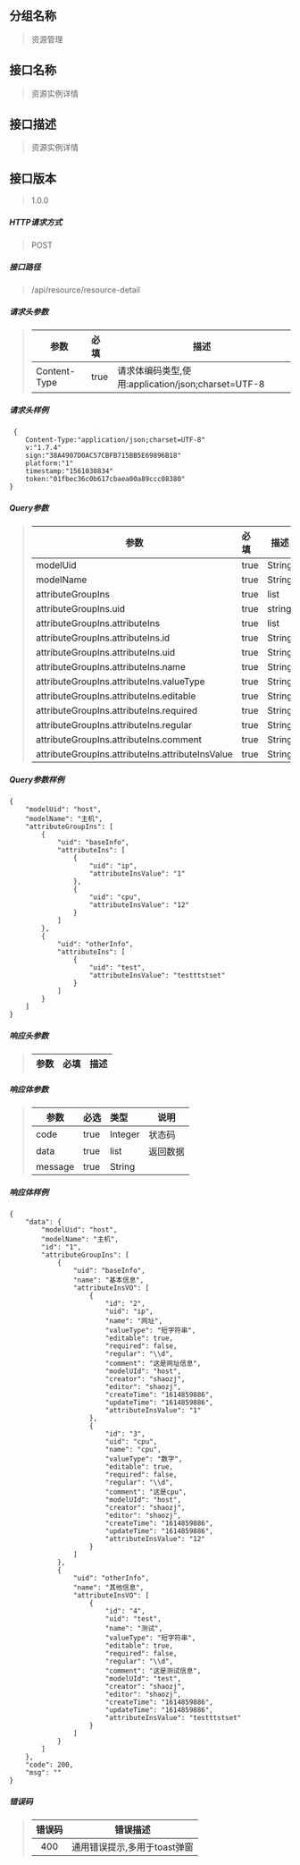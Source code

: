 ## 分组名称
> 资源管理

## 接口名称
> 资源实例详情

## 接口描述
> 资源实例详情

## 接口版本

> 1.0.0

##### HTTP请求方式

> POST

##### 接口路径
> /api/resource/resource-detail

##### 请求头参数
> | 参数       | 必填 | 描述            |
> | ---------- | :--- |  --------------- |
> | Content-Type |true|请求体编码类型,使用:application/json;charset=UTF-8|

##### 请求头样例
```
 {
    Content-Type:"application/json;charset=UTF-8"
    v:"1.7.4"
    sign:"38A4907D0AC57CBFB715BB5E69896B18"
    platform:"1"
    timestamp:"1561030834"
    token:"01fbec36c0b617cbaea00a89ccc08380"
}
```

##### Query参数
> | 参数       | 必填 | 描述            |
> | ---------- | :--- |  --------------- |
> | modelUid |true|String|模型唯一标识|
> | modelName |true|String|模型名称|
> | attributeGroupIns |true|list|属性分组列表|
> | attributeGroupIns.uid |true|string|属性分组唯一标识|
> | attributeGroupIns.attributeIns |true|list|属性id|
> | attributeGroupIns.attributeIns.id |true|String|属性id|
> | attributeGroupIns.attributeIns.uid |true|String|属性唯一标识|
> | attributeGroupIns.attributeIns.name |true|String|属性名称|
> | attributeGroupIns.attributeIns.valueType |true|String|属性类型|
> | attributeGroupIns.attributeIns.editable |true|String|是否可编辑，true-是，false-否|
> | attributeGroupIns.attributeIns.required |true|String|是否必填，true-是，false-否|
> | attributeGroupIns.attributeIns.regular |true|String|正则内容|
> | attributeGroupIns.attributeIns.comment |true|String|备注描述|
> | attributeGroupIns.attributeIns.attributeInsValue |true|String|属性实例值|


##### Query参数样例
```
{
    "modelUid": "host",
    "modelName": "主机",
    "attributeGroupIns": [
        {
            "uid": "baseInfo",
            "attributeIns": [
                {
                    "uid": "ip",
                    "attributeInsValue": "1"
                },
                {
                    "uid": "cpu",
                    "attributeInsValue": "12"
                }
            ]
        },
        {
            "uid": "otherInfo",
            "attributeIns": [
                {
                    "uid": "test",
                    "attributeInsValue": "testttstset"
                }
            ]
        }
    ]
}
```

##### 响应头参数
> | 参数       | 必填 | 描述            |
> | ---------- | :--- |  --------------- |

##### 响应体参数
> | 参数       | 必选 | 类型 | 说明            |
> | ---------- | :--- | :--- | --------------- |
> | code |true|Integer|状态码|
> | data |true|list|返回数据|
> | message |true|String| |


##### 响应体样例
```
{
    "data": {
        "modelUid": "host",
        "modelName": "主机",
        "id": "1",
        "attributeGroupIns": [
            {
                "uid": "baseInfo",
                "name": "基本信息",
                "attributeInsVO": [
                    {
                        "id": "2",
                        "uid": "ip",
                        "name": "网址",
                        "valueType": "短字符串",
                        "editable": true,
                        "required": false,
                        "regular": "\\d",
                        "comment": "这是网址信息",
                        "modelUId": "host",
                        "creator": "shaozj",
                        "editor": "shaozj",
                        "createTime": "1614859886",
                        "updateTime": "1614859886",
                        "attributeInsValue": "1"
                    },
                    {
                        "id": "3",
                        "uid": "cpu",
                        "name": "cpu",
                        "valueType": "数字",
                        "editable": true,
                        "required": false,
                        "regular": "\\d",
                        "comment": "这是cpu",
                        "modelUId": "host",
                        "creator": "shaozj",
                        "editor": "shaozj",
                        "createTime": "1614859886",
                        "updateTime": "1614859886",
                        "attributeInsValue": "12"
                    }
                ]
            },
            {
                "uid": "otherInfo",
                "name": "其他信息",
                "attributeInsVO": [
                    {
                        "id": "4",
                        "uid": "test",
                        "name": "测试",
                        "valueType": "短字符串",
                        "editable": true,
                        "required": false,
                        "regular": "\\d",
                        "comment": "这是测试信息",
                        "modelUId": "test",
                        "creator": "shaozj",
                        "editor": "shaozj",
                        "createTime": "1614859886",
                        "updateTime": "1614859886",
                        "attributeInsValue": "testttstset"
                    }
                ]
            }
        ]
    },
    "code": 200,
    "msg": ""
}
```
##### 错误码
> | 错误码      |错误描述|
> | :----------: | :---------------: |
> | 400 |通用错误提示,多用于toast弹窗|